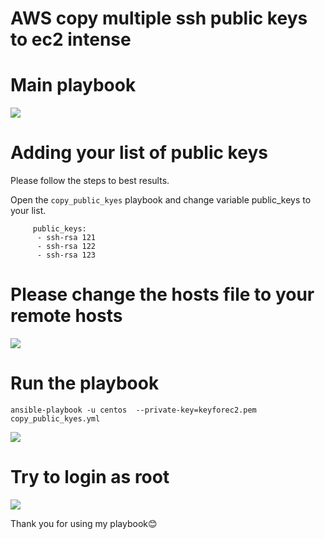 # AWS copy multiple ssh public keys to  ec2 intense
# Main playbook 
![](README/Screen%20Shot%202018-10-15%20at%201.33.30%20AM.png)


# Adding your list of public keys 
Please follow the steps to best results. 

 Open the `copy_public_kyes` playbook and change variable public_keys to your list.
``` 
     public_keys:
      - ssh-rsa 121
      - ssh-rsa 122
      - ssh-rsa 123
``` 

# Please change the hosts file to your remote hosts
![](README/Screen%20Shot%202018-10-15%20at%201.35.19%20AM.png)

# Run the playbook 
```
ansible-playbook -u centos  --private-key=keyforec2.pem copy_public_kyes.yml
```
![](README/Screen%20Shot%202018-10-15%20at%201.37.07%20AM.png)

# Try to login as root 
![](README/Screen%20Shot%202018-10-15%20at%201.39.45%20AM.png)


Thank you  for using my playbook😊 


